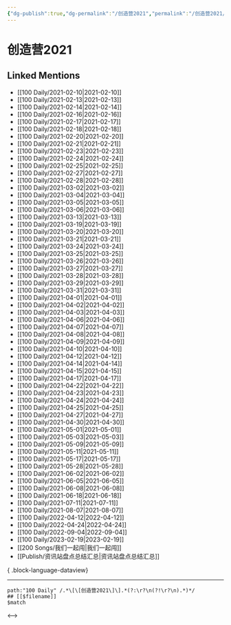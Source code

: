 ```yaml
---
{"dg-publish":true,"dg-permalink":"/创造营2021","permalink":"/创造营2021/","created":"2022-12-04T14:47:59.000+08:00","updated":"2023-08-24T19:05:43.969+08:00"}
---
```


# 创造营2021

## Linked Mentions
- [[100 Daily/2021-02-10\|2021-02-10]]
- [[100 Daily/2021-02-13\|2021-02-13]]
- [[100 Daily/2021-02-14\|2021-02-14]]
- [[100 Daily/2021-02-16\|2021-02-16]]
- [[100 Daily/2021-02-17\|2021-02-17]]
- [[100 Daily/2021-02-18\|2021-02-18]]
- [[100 Daily/2021-02-20\|2021-02-20]]
- [[100 Daily/2021-02-21\|2021-02-21]]
- [[100 Daily/2021-02-23\|2021-02-23]]
- [[100 Daily/2021-02-24\|2021-02-24]]
- [[100 Daily/2021-02-25\|2021-02-25]]
- [[100 Daily/2021-02-27\|2021-02-27]]
- [[100 Daily/2021-02-28\|2021-02-28]]
- [[100 Daily/2021-03-02\|2021-03-02]]
- [[100 Daily/2021-03-04\|2021-03-04]]
- [[100 Daily/2021-03-05\|2021-03-05]]
- [[100 Daily/2021-03-06\|2021-03-06]]
- [[100 Daily/2021-03-13\|2021-03-13]]
- [[100 Daily/2021-03-19\|2021-03-19]]
- [[100 Daily/2021-03-20\|2021-03-20]]
- [[100 Daily/2021-03-21\|2021-03-21]]
- [[100 Daily/2021-03-24\|2021-03-24]]
- [[100 Daily/2021-03-25\|2021-03-25]]
- [[100 Daily/2021-03-26\|2021-03-26]]
- [[100 Daily/2021-03-27\|2021-03-27]]
- [[100 Daily/2021-03-28\|2021-03-28]]
- [[100 Daily/2021-03-29\|2021-03-29]]
- [[100 Daily/2021-03-31\|2021-03-31]]
- [[100 Daily/2021-04-01\|2021-04-01]]
- [[100 Daily/2021-04-02\|2021-04-02]]
- [[100 Daily/2021-04-03\|2021-04-03]]
- [[100 Daily/2021-04-06\|2021-04-06]]
- [[100 Daily/2021-04-07\|2021-04-07]]
- [[100 Daily/2021-04-08\|2021-04-08]]
- [[100 Daily/2021-04-09\|2021-04-09]]
- [[100 Daily/2021-04-10\|2021-04-10]]
- [[100 Daily/2021-04-12\|2021-04-12]]
- [[100 Daily/2021-04-14\|2021-04-14]]
- [[100 Daily/2021-04-15\|2021-04-15]]
- [[100 Daily/2021-04-17\|2021-04-17]]
- [[100 Daily/2021-04-22\|2021-04-22]]
- [[100 Daily/2021-04-23\|2021-04-23]]
- [[100 Daily/2021-04-24\|2021-04-24]]
- [[100 Daily/2021-04-25\|2021-04-25]]
- [[100 Daily/2021-04-27\|2021-04-27]]
- [[100 Daily/2021-04-30\|2021-04-30]]
- [[100 Daily/2021-05-01\|2021-05-01]]
- [[100 Daily/2021-05-03\|2021-05-03]]
- [[100 Daily/2021-05-09\|2021-05-09]]
- [[100 Daily/2021-05-11\|2021-05-11]]
- [[100 Daily/2021-05-17\|2021-05-17]]
- [[100 Daily/2021-05-28\|2021-05-28]]
- [[100 Daily/2021-06-02\|2021-06-02]]
- [[100 Daily/2021-06-05\|2021-06-05]]
- [[100 Daily/2021-06-08\|2021-06-08]]
- [[100 Daily/2021-06-18\|2021-06-18]]
- [[100 Daily/2021-07-11\|2021-07-11]]
- [[100 Daily/2021-08-07\|2021-08-07]]
- [[100 Daily/2022-04-12\|2022-04-12]]
- [[100 Daily/2022-04-24\|2022-04-24]]
- [[100 Daily/2022-09-04\|2022-09-04]]
- [[100 Daily/2023-02-19\|2023-02-19]]
- [[200 Songs/我们一起闯\|我们一起闯]]
- [[Publish/资讯站盘点总结汇总\|资讯站盘点总结汇总]]

{ .block-language-dataview}

---

```expander
path:"100 Daily" /.*\[\[创造营2021\]\].*(?:\r?\n(?!\r?\n).*)*/
## [[$filename]]
$match
```

<-->